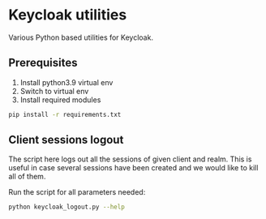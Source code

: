 # Keycloak utilities

Various Python based utilities for Keycloak.

## Prerequisites
1. Install python3.9 virtual env
1. Switch to virtual env 
1. Install required modules
```sh
pip install -r requirements.txt
```

## Client sessions logout
The script here logs out all the sessions of given client and realm.  This is useful in case several sessions have been created and we would like to kill all of them.

Run the script for all parameters needed:
```sh
python keycloak_logout.py --help
```
